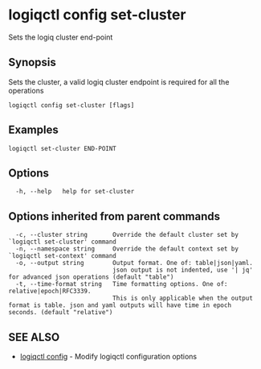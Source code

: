 # logiqctl config set-cluster

Sets the logiq cluster end-point

## Synopsis

Sets the cluster, a valid logiq cluster endpoint is required for all the operations

```text
logiqctl config set-cluster [flags]
```

## Examples

```text
logiqctl set-cluster END-POINT
```

## Options

```text
  -h, --help   help for set-cluster
```

## Options inherited from parent commands

```text
  -c, --cluster string       Override the default cluster set by `logiqctl set-cluster' command
  -n, --namespace string     Override the default context set by `logiqctl set-context' command
  -o, --output string        Output format. One of: table|json|yaml. 
                             json output is not indented, use '| jq' for advanced json operations (default "table")
  -t, --time-format string   Time formatting options. One of: relative|epoch|RFC3339. 
                             This is only applicable when the output format is table. json and yaml outputs will have time in epoch seconds. (default "relative")
```

## SEE ALSO

* [logiqctl config](logiqctl_config.md)     - Modify logiqctl configuration options

